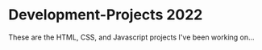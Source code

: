 # Development-Projects 2022
These are the HTML, CSS, and Javascript projects I've been working on...
